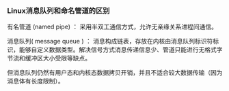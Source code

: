 ### Linux消息队列和命名管道的区别

有名管道 (named pipe) ： 采用半双工通信方式，允许无亲缘关系进程间通信。

消息队列( message queue ) ： 消息构成链表，存放在内核由消息队列标识符标识，能够自定义数据类型。解决信号方式消息传递信息少、管道只能进行无格式字节流和缓冲区大小受限等缺点。

但消息队列仍然有用户态和内核态数据拷贝开销，并且不适合较大数据传输（因为消息体有长度限制）。